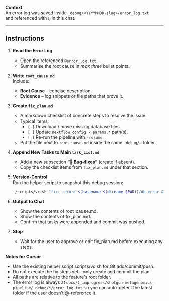 **Context**  
An error log was saved inside `_debug/<YYYYMMDD-slug>/error_log.txt`  
and referenced with `@` in this chat.

---

## Instructions

1. **Read the Error Log**  
   - Open the referenced `@error_log.txt`.  
   - Summarise the root cause in *max three* bullet points.

2. **Write `root_cause.md`**  
   Include:  
   - **Root Cause** – concise description.  
   - **Evidence** – log snippets or file paths that prove it.

3. **Create `fix_plan.md`**  
   - A markdown checklist of concrete steps to resolve the issue.  
   - Typical items:  
     - `[ ]` Download / move missing database files.  
     - `[ ]` Update `nextflow.config › params.*` path(s).  
     - `[ ]` Re-run the pipeline with `-resume`.  
   - Put the file next to `root_cause.md` inside the same `_debug/…` folder.

4. **Append New Tasks to Main `task_list.md`**  
   - Add a new subsection **“🔴 Bug-fixes”** (create if absent).  
   - Copy the checklist items from `fix_plan.md` under that section.

5. **Version-Control**  
   Run the helper script to snapshot this debug session:  
   ```bash
   ./scripts/vc.sh "fix: record $(basename $(dirname $PWD))/db-error & create fix plan"

6. **Output to Chat**
   - Show the contents of root_cause.md.
   - Show the contents of fix_plan.md.
   - Confirm that tasks were appended and commit was pushed.

7. **Stop**
   - Wait for the user to approve or edit fix_plan.md before executing any steps.

**Notes for Cursor**
   - Use the existing helper script scripts/vc.sh for Git add/commit/push.
   - Do not execute the fix steps yet—only create and commit the plan.
   - All paths are relative to the feature’s root folder.
   - The error log is always at `docs/2_inprogress/shotgun-metagenomics-pipeline/_debug/*/error_log.txt` so you can auto-detect the latest folder if the user doesn’t @-reference it.